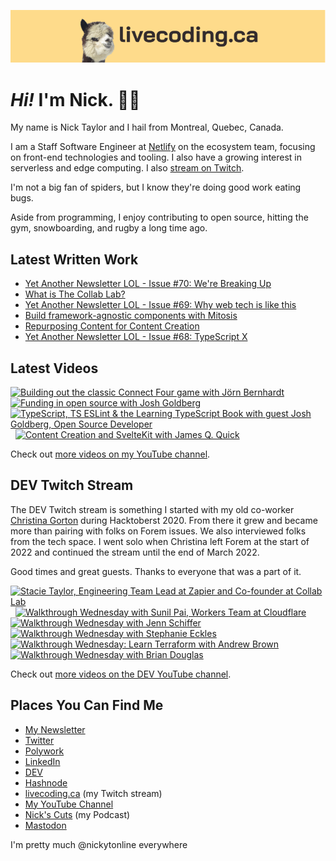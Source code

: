 <a href="https://livecoding.ca" title="livecoding.ca, my Twitch stream"><img src="livecodingdotca-banner.png" alt="An alpaca grinning with the words livecoding.ca beside them" /></a>

# <em>Hi!</em> I'm Nick. 👋🏻

My name is Nick Taylor and I hail from Montreal, Quebec, Canada.

I am a Staff Software Engineer at [Netlify](https://netlify.com/) on the ecosystem team, focusing on front-end technologies and tooling. I also have a growing interest in serverless and edge computing. I also [stream on Twitch](https://livecoding.ca/).

I'm not a big fan of spiders, but I know they're doing good work eating bugs.

Aside from programming, I enjoy contributing to open source, hitting the gym, snowboarding, and rugby a long time ago.

## Latest Written Work

<!-- BLOG-POST-LIST:START -->
- [Yet Another Newsletter LOL - Issue #70: We&#39;re Breaking Up](https://www.getrevue.co/profile/nickytonline/issues/yet-another-newsletter-lol-issue-70-we-re-breaking-up-1415079)
- [What is The Collab Lab?](https://www.iamdeveloper.com/posts/what-is-the-collab-lab-427f/)
- [Yet Another Newsletter LOL - Issue #69: Why web tech is like this](https://www.getrevue.co/profile/nickytonline/issues/yet-another-newsletter-lol-issue-69-why-web-tech-is-like-this-1409196)
- [Build framework-agnostic components with Mitosis](https://www.iamdeveloper.com/posts/build-framework-agnostic-components-with-mitosis-4c4k/)
- [Repurposing Content for Content Creation](https://www.iamdeveloper.com/posts/repurposing-content-for-content-creation-3l4d/)
- [Yet Another Newsletter LOL - Issue #68: TypeScript X](https://www.getrevue.co/profile/nickytonline/issues/yet-another-newsletter-lol-issue-68-typescript-x-1399945)
<!-- BLOG-POST-LIST:END -->

## Latest Videos

<!-- VIDEO-LIST:START --><div><a href="https://www.youtube.com/watch?v=cqw8lIcmgBU" title="Building out the classic Connect Four game with Jörn Bernhardt"><img src="https://i4.ytimg.com/vi/cqw8lIcmgBU/hqdefault.jpg" alt="Building out the classic Connect Four game with Jörn Bernhardt" width="360" height="270" /></a>&nbsp;&nbsp;<a href="https://www.youtube.com/watch?v=hu1P4FA87mQ" title="Funding in open source with Josh Goldberg"><img src="https://i1.ytimg.com/vi/hu1P4FA87mQ/hqdefault.jpg" alt="Funding in open source with Josh Goldberg" width="360" height="270" /></a>&nbsp;&nbsp;<a href="https://www.youtube.com/watch?v=qFN8PC8Knic" title="TypeScript, TS ESLint & the Learning TypeScript Book with guest Josh Goldberg, Open Source Developer"><img src="https://i2.ytimg.com/vi/qFN8PC8Knic/hqdefault.jpg" alt="TypeScript, TS ESLint & the Learning TypeScript Book with guest Josh Goldberg, Open Source Developer" width="360" height="270" /></a>&nbsp;&nbsp;<a href="https://www.youtube.com/watch?v=kvJAnCEEkhc" title="Content Creation and SvelteKit with James Q. Quick"><img src="https://i4.ytimg.com/vi/kvJAnCEEkhc/hqdefault.jpg" alt="Content Creation and SvelteKit with James Q. Quick" width="360" height="270" /></a>&nbsp;&nbsp;</div><!-- VIDEO-LIST:END -->

Check out [more videos on my YouTube channel](http://youtube.iamdeveloper.com/).

## DEV Twitch Stream

The DEV Twitch stream is something I started with my old co-worker [Christina Gorton](https://twitter.com/coffeecraftcode) during Hacktoberst 2020. From there it grew and became more than pairing with folks on Forem issues. We also interviewed folks from the tech space. I went solo when Christina left Forem at the start of 2022 and continued the stream until the end of March 2022.

Good times and great guests. Thanks to everyone that was a part of it.

<div>
  <a
    href="https://www.youtube.com/watch?v=cmooRSV4sr8"
    title="Stacie Taylor, Engineering Team Lead at Zapier and Co-founder at Collab Lab"
    ><img
      src="https://i4.ytimg.com/vi/cmooRSV4sr8/hqdefault.jpg"
      alt="Stacie Taylor, Engineering Team Lead at Zapier and Co-founder at Collab Lab"
      width="360"
      height="270" /></a
  >&nbsp;&nbsp;<a
    href="https://www.youtube.com/watch?v=zMEvgvSrPuo"
    title="Walkthrough Wednesday with Sunil Pai, Workers Team at Cloudflare"
    ><img
      src="https://i3.ytimg.com/vi/zMEvgvSrPuo/hqdefault.jpg"
      alt="Walkthrough Wednesday with Sunil Pai, Workers Team at Cloudflare"
      width="360"
      height="270" /></a
  >&nbsp;&nbsp;<a
    href="https://www.youtube.com/watch?v=MWkJFsC9jZo"
    title="Walkthrough Wednesday with Jenn Schiffer"
    ><img
      src="https://i2.ytimg.com/vi/MWkJFsC9jZo/hqdefault.jpg"
      alt="Walkthrough Wednesday with Jenn Schiffer"
      width="360"
      height="270" /></a
  >&nbsp;&nbsp<a
    href="https://www.youtube.com/watch?v=IH2IcYMxab4"
    title="Walkthrough Wednesday with Stephanie Eckles"
    ><img
      src="https://i2.ytimg.com/vi/IH2IcYMxab4/hqdefault.jpg"
      alt="Walkthrough Wednesday with Stephanie Eckles"
      width="360"
      height="270" /></a
  >&nbsp;&nbsp;<a
    href="https://www.youtube.com/watch?v=wHWzxGD_cRk"
    title="Walkthrough Wednesday: Learn Terraform with Andrew Brown"
    ><img
      src="https://i4.ytimg.com/vi/wHWzxGD_cRk/hqdefault.jpg"
      alt="Walkthrough Wednesday: Learn Terraform with Andrew Brown"
      width="360"
      height="270" /></a
  >&nbsp;&nbsp;<a
    href="https://www.youtube.com/watch?v=d1KCS6C4Rus"
    title="Walkthrough Wednesday with Brian Douglas"
    ><img
      src="https://i1.ytimg.com/vi/d1KCS6C4Rus/hqdefault.jpg"
      alt="Walkthrough Wednesday with Brian Douglas"
      width="360"
      height="270" /></a
  >
</div>

Check out [more videos on the DEV YouTube channel](https://www.youtube.com/thepracticaldevteam).

## Places You Can Find Me

- [My Newsletter](https://newsletter.iamdeveloper.com)
- [Twitter](https://twitter.com/nickytonline)
- [Polywork](https://timeline.iamdeveloper.com)
- [LinkedIn](https://www.linkedin.com/in/nickytonline/)
- [DEV](https://dev.to/nickytonline)
- [Hashnode](https://hashnode.iamdeveloper.com/)
- [livecoding.ca](https://livecoding.ca) (my Twitch stream)
- [My YouTube Channel](https://youtube.iamdeveloper.com)
- [Nick's Cuts](https://pod.iamdeveloper.com) (my Podcast)
- <a rel="me" href="https://toot.cafe/@nickytonline">Mastodon</a>

I'm pretty much @nickytonline everywhere
